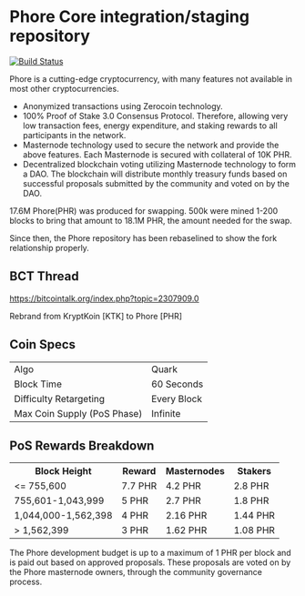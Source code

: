 Phore Core integration/staging repository
=====================================

[![Build Status](https://travis-ci.org/phoreproject/Phore.svg?branch=master)](https://travis-ci.org/phoreproject/Phore)

Phore is a cutting-edge cryptocurrency, with many features not available in most other cryptocurrencies.
- Anonymized transactions using Zerocoin technology.
- 100% Proof of Stake 3.0 Consensus Protocol. Therefore, allowing very low transaction fees, energy expenditure, and staking rewards to all participants in the network.
- Masternode technology used to secure the network and provide the above features. Each Masternode is secured
  with collateral of 10K PHR.
- Decentralized blockchain voting utilizing Masternode technology to form a DAO. The blockchain will distribute monthly treasury funds based on successful proposals submitted by the community and voted on by the DAO.

17.6M Phore(PHR) was produced for swapping. 500k were mined 1-200 blocks to bring that amount to 18.1M PHR, the amount needed for the swap.

Since then, the Phore repository has been rebaselined to show the fork relationship properly.

## BCT Thread ##

https://bitcointalk.org/index.php?topic=2307909.0

Rebrand from KryptKoin [KTK] to Phore [PHR]

## Coin Specs ##
<table>
<tr><td>Algo</td><td>Quark</td></tr>
<tr><td>Block Time</td><td>60 Seconds</td></tr>
<tr><td>Difficulty Retargeting</td><td>Every Block</td></tr>
<tr><td>Max Coin Supply (PoS Phase)</td><td>Infinite</td></tr>
</table>

## PoS Rewards Breakdown ##

<table>
<th>Block Height</th><th>Reward</th><th>Masternodes</th><th>Stakers</th>
<tr><td><= 755,600</td><td>7.7 PHR</td><td>4.2 PHR</td><td>2.8 PHR</td></tr>
<tr><td>755,601-1,043,999</td><td>5 PHR</td><td>2.7 PHR</td><td>1.8 PHR</td></tr>
<tr><td>1,044,000-1,562,398</td><td>4 PHR</td><td>2.16 PHR</td><td>1.44 PHR</td></tr>
<tr><td>> 1,562,399</td><td>3 PHR</td><td>1.62 PHR</td><td>1.08 PHR</td></tr>
</table>

The Phore development budget is up to a maximum of 1 PHR per block and is paid out based on approved proposals. These proposals are voted on by the Phore masternode owners, through the community governance process.
